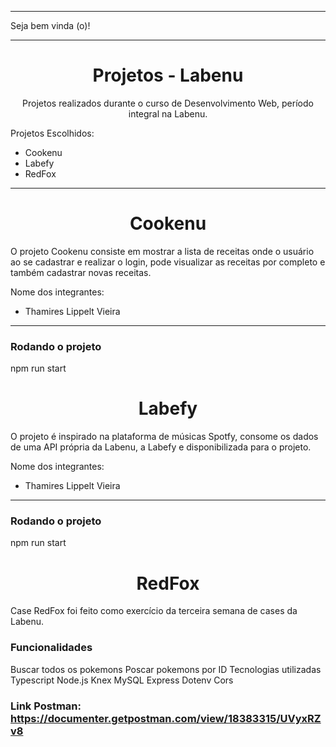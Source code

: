 <hr/>
Seja bem vinda (o)! 
<hr/>
<h1 align="center">Projetos - Labenu</h1>

<p align="center"> Projetos realizados durante o curso de Desenvolvimento Web, período integral na Labenu.</p>

Projetos Escolhidos:
- Cookenu
- Labefy
- RedFox
<hr/>

<h1 align="center">Cookenu</h1>

<p> O projeto Cookenu consiste em mostrar a lista de receitas onde o usuário ao se cadastrar e realizar o login, pode visualizar as receitas por completo e também cadastrar novas receitas.</p>

Nome dos integrantes: 
- Thamires Lippelt Vieira
<hr/>

### Rodando o projeto
npm run start

  
  <h1 align="center">Labefy</h1>

<p> O projeto é inspirado na plataforma de músicas Spotfy, consome os dados de uma API própria da Labenu, a Labefy e disponibilizada para o projeto.</p>

Nome dos integrantes: 
- Thamires Lippelt Vieira
<hr/>

### Rodando o projeto
npm run start
  
 <h1 align="center">RedFox</h1>
 
<p>Case RedFox foi feito como exercício da terceira semana de cases da Labenu.</p>

### Funcionalidades
Buscar todos os pokemons
Poscar pokemons por ID
Tecnologias utilizadas
Typescript
Node.js
Knex
MySQL
Express
Dotenv
Cors

### Link Postman: https://documenter.getpostman.com/view/18383315/UVyxRZv8
